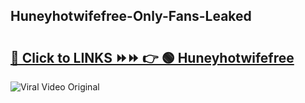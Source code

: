 
 ## Huneyhotwifefree-Only-Fans-Leaked

# <h2><a href="https://clipsfans.com/Huneyhotwifefree&ref=git">🔗 Click to LINKS ⏩⏩ 👉 🟢 Huneyhotwifefree </a></h2>

<a href="https://clipsfans.com/Huneyhotwifefree&ref=git" rel="nofollow" data-target="animated-image.originalLink"><img src="https://i.ibb.co.com/xMMVF88/686577567.gif" alt="Viral Video Original" style="max-width: 100%; display: inline-block;" data-target="animated-image.originalImage"></a>
